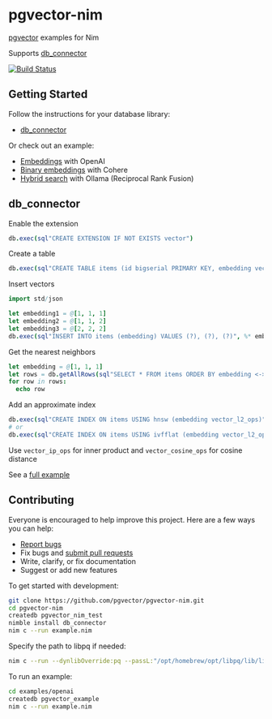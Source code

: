 # pgvector-nim

[pgvector](https://github.com/pgvector/pgvector) examples for Nim

Supports [db_connector](https://github.com/nim-lang/db_connector)

[![Build Status](https://github.com/pgvector/pgvector-nim/actions/workflows/build.yml/badge.svg)](https://github.com/pgvector/pgvector-nim/actions)

## Getting Started

Follow the instructions for your database library:

- [db_connector](#db_connector)

Or check out an example:

- [Embeddings](examples/openai/example.nim) with OpenAI
- [Binary embeddings](examples/cohere/example.nim) with Cohere
- [Hybrid search](examples/hybrid/example.nim) with Ollama (Reciprocal Rank Fusion)

## db_connector

Enable the extension

```nim
db.exec(sql"CREATE EXTENSION IF NOT EXISTS vector")
```

Create a table

```nim
db.exec(sql"CREATE TABLE items (id bigserial PRIMARY KEY, embedding vector(3))")
```

Insert vectors

```nim
import std/json

let embedding1 = @[1, 1, 1]
let embedding2 = @[1, 1, 2]
let embedding3 = @[2, 2, 2]
db.exec(sql"INSERT INTO items (embedding) VALUES (?), (?), (?)", %* embedding1, %* embedding2, %* embedding3)
```

Get the nearest neighbors

```nim
let embedding = @[1, 1, 1]
let rows = db.getAllRows(sql"SELECT * FROM items ORDER BY embedding <-> ? LIMIT 5", %* embedding)
for row in rows:
  echo row
```

Add an approximate index

```nim
db.exec(sql"CREATE INDEX ON items USING hnsw (embedding vector_l2_ops)")
# or
db.exec(sql"CREATE INDEX ON items USING ivfflat (embedding vector_l2_ops) WITH (lists = 100)")
```

Use `vector_ip_ops` for inner product and `vector_cosine_ops` for cosine distance

See a [full example](example.nim)

## Contributing

Everyone is encouraged to help improve this project. Here are a few ways you can help:

- [Report bugs](https://github.com/pgvector/pgvector-nim/issues)
- Fix bugs and [submit pull requests](https://github.com/pgvector/pgvector-nim/pulls)
- Write, clarify, or fix documentation
- Suggest or add new features

To get started with development:

```sh
git clone https://github.com/pgvector/pgvector-nim.git
cd pgvector-nim
createdb pgvector_nim_test
nimble install db_connector
nim c --run example.nim
```

Specify the path to libpq if needed:

```sh
nim c --run --dynlibOverride:pq --passL:"/opt/homebrew/opt/libpq/lib/libpq.dylib" example.nim
```

To run an example:

```sh
cd examples/openai
createdb pgvector_example
nim c --run example.nim
```
